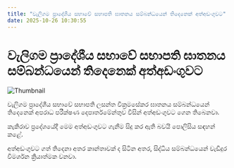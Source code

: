 ```yaml
---
title: "වැලිගම ප්‍රාදේශීය සභාවේ සභාපති ඝාතනය සම්බන්ධයෙන් තිදෙනෙක් අත්අඩංගුවට"
date: 2025-10-26 10:30:55
---
```


# වැලිගම ප්‍රාදේශීය සභාවේ සභාපති ඝාතනය සම්බන්ධයෙන් තිදෙනෙක් අත්අඩංගුවට

![Thumbnail](https://helakuru.sgp1.cdn.digitaloceanspaces.com/esana/images/lib/lasantha-wikramasekara-jkl.jpg)

වැලිගම ප්‍රාදේශීය සභාවේ සභාපති ලසන්ත වික්‍රමසේකර ඝාතනය සම්බන්ධයෙන් තිදෙනෙක් අපරාධ පරීක්ෂණ දෙපාර්තමේන්තුව විසින් අත්අඩංගුවට ගෙන තිබෙනවා.

කැකිරාව ප්‍රදේශයේදී මෙම අත්අඩංගුවට ගැනීම සිදු කර ඇති බවයි පොලිසිය සඳහන් කළේ.

අත්අඩංගුවට ගත් තිදෙනා අතර කාන්තාවක් ද සිටින අතර, සිද්ධිය සම්බන්ධයෙන් වැඩිදුර විමර්ශන ක්‍රියාත්මක වනවා.

